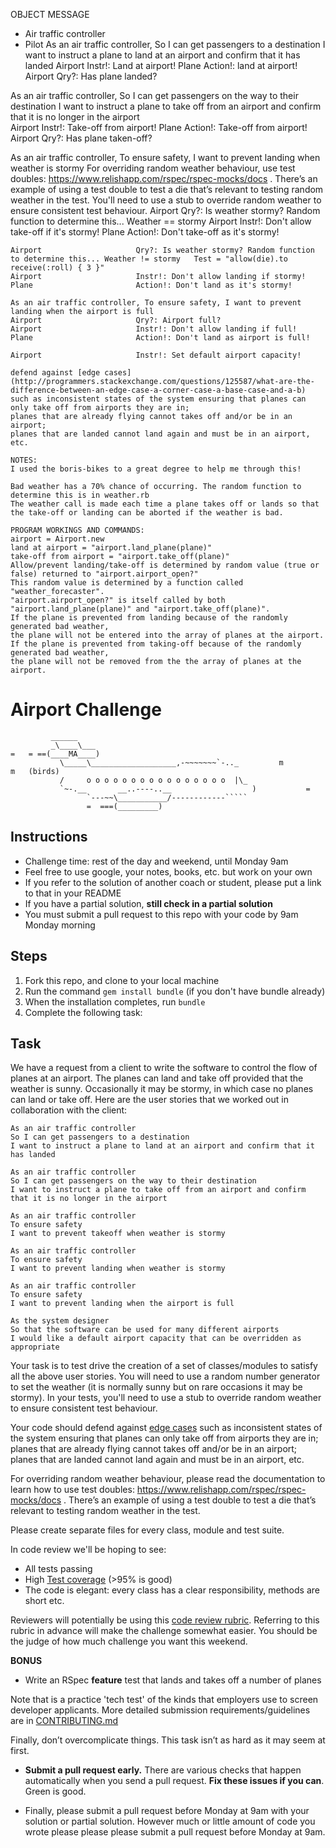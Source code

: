 
OBJECT	                    MESSAGE
+ Air traffic controller
+ Pilot
As an air traffic controller, So I can get passengers to a destination 
I want to instruct a plane to land at an airport and confirm that it has landed
Airport	                    Instr!: Land at airport!
Plane                       Action!: land at airport!
Airport	                    Qry?: Has plane landed?

As an air traffic controller, So I can get passengers on the way to their destination 
I want to instruct a plane to take off from an airport and confirm that it is no longer in the airport	
Airport 	                Instr!: Take-off from airport!
Plane                       Action!: Take-off from airport!
Airport	                    Qry?: Has plane taken-off?

As an air traffic controller, To ensure safety, I want to prevent landing when weather is stormy
For overriding random weather behaviour, use test doubles: https://www.relishapp.com/rspec/rspec-mocks/docs . There’s an example of using a test double to test a die that’s relevant to testing random weather in the test.
You'll need to use a stub to override random weather to ensure consistent test behaviour.
Airport	                    Qry?: Is weather stormy? Random function to determine this... Weather == stormy
Airport	                    Instr!: Don't allow take-off if it's stormy!
Plane                       Action!: Don't take-off as it's stormy!
~~~
Airport	                    Qry?: Is weather stormy? Random function to determine this... Weather != stormy   Test = "allow(die).to receive(:roll) { 3 }"
Airport	                    Instr!: Don't allow landing if stormy!
Plane	                    Action!: Don't land as it's stormy!

As an air traffic controller, To ensure safety, I want to prevent landing when the airport is full 	
Airport	                    Qry?: Airport full?
Airport	                    Instr!: Don't allow landing if full!
Plane                       Action!: Don't land as airport is full!
	
Airport	                    Instr!: Set default airport capacity!

defend against [edge cases](http://programmers.stackexchange.com/questions/125587/what-are-the-difference-between-an-edge-case-a-corner-case-a-base-case-and-a-b) 
such as inconsistent states of the system ensuring that planes can only take off from airports they are in; 
planes that are already flying cannot takes off and/or be in an airport; 
planes that are landed cannot land again and must be in an airport, etc.

NOTES:
I used the boris-bikes to a great degree to help me through this!

Bad weather has a 70% chance of occurring. The random function to determine this is in weather.rb
The weather call is made each time a plane takes off or lands so that 
the take-off or landing can be aborted if the weather is bad.

PROGRAM WORKINGS AND COMMANDS:
airport = Airport.new
land at airport = "airport.land_plane(plane)"
take-off from airport = "airport.take_off(plane)"
Allow/prevent landing/take-off is determined by random value (true or false) returned to "airport.airport_open?"
This random value is determined by a function called "weather_forecaster".
"airport.airport_open?" is itself called by both "airport.land_plane(plane)" and "airport.take_off(plane)".
If the plane is prevented from landing because of the randomly generated bad weather, 
the plane will not be entered into the array of planes at the airport.
If the plane is prevented from taking-off because of the randomly generated bad weather, 
the plane will not be removed from the the array of planes at the airport.
~~~~~~~~~~~~~~~~~~~~~~~~~~~~~~~~~~~~~~~~~~~~~~~~~~~~~~~~~~~~~~~~~~~~~~~~~~~~~~~~~~~~~~~~~~~~~~~~~~~~~~~~~~~~~~~~~

Airport Challenge
=================

```
         ______
         _\____\___
=   = ==(____MA____)
           \_____\___________________,-~~~~~~~`-.._         m          m   (birds)
           /     o o o o o o o o o o o o o o o o  |\_
           `~-.__       __..----..__                  )           =
                 `---~~\___________/------------`````
                 =  ===(_________)

```

Instructions
---------

* Challenge time: rest of the day and weekend, until Monday 9am
* Feel free to use google, your notes, books, etc. but work on your own
* If you refer to the solution of another coach or student, please put a link to that in your README
* If you have a partial solution, **still check in a partial solution**
* You must submit a pull request to this repo with your code by 9am Monday morning

Steps
-------

1. Fork this repo, and clone to your local machine
2. Run the command `gem install bundle` (if you don't have bundle already)
3. When the installation completes, run `bundle`
4. Complete the following task:

Task
-----

We have a request from a client to write the software to control the flow of planes at an airport. The planes can land and take off provided that the weather is sunny. Occasionally it may be stormy, in which case no planes can land or take off.  Here are the user stories that we worked out in collaboration with the client:

```
As an air traffic controller 
So I can get passengers to a destination 
I want to instruct a plane to land at an airport and confirm that it has landed 

As an air traffic controller 
So I can get passengers on the way to their destination 
I want to instruct a plane to take off from an airport and confirm that it is no longer in the airport

As an air traffic controller 
To ensure safety 
I want to prevent takeoff when weather is stormy 

As an air traffic controller 
To ensure safety 
I want to prevent landing when weather is stormy 

As an air traffic controller 
To ensure safety 
I want to prevent landing when the airport is full 

As the system designer
So that the software can be used for many different airports
I would like a default airport capacity that can be overridden as appropriate
```

Your task is to test drive the creation of a set of classes/modules to satisfy all the above user stories. You will need to use a random number generator to set the weather (it is normally sunny but on rare occasions it may be stormy). In your tests, you'll need to use a stub to override random weather to ensure consistent test behaviour.

Your code should defend against [edge cases](http://programmers.stackexchange.com/questions/125587/what-are-the-difference-between-an-edge-case-a-corner-case-a-base-case-and-a-b) such as inconsistent states of the system ensuring that planes can only take off from airports they are in; planes that are already flying cannot takes off and/or be in an airport; planes that are landed cannot land again and must be in an airport, etc.

For overriding random weather behaviour, please read the documentation to learn how to use test doubles: https://www.relishapp.com/rspec/rspec-mocks/docs . There’s an example of using a test double to test a die that’s relevant to testing random weather in the test.

Please create separate files for every class, module and test suite.

In code review we'll be hoping to see:

* All tests passing
* High [Test coverage](https://github.com/makersacademy/course/blob/master/pills/test_coverage.md) (>95% is good)
* The code is elegant: every class has a clear responsibility, methods are short etc. 

Reviewers will potentially be using this [code review rubric](docs/review.md).  Referring to this rubric in advance will make the challenge somewhat easier.  You should be the judge of how much challenge you want this weekend.

**BONUS**

* Write an RSpec **feature** test that lands and takes off a number of planes

Note that is a practice 'tech test' of the kinds that employers use to screen developer applicants.  More detailed submission requirements/guidelines are in [CONTRIBUTING.md](CONTRIBUTING.md)

Finally, don’t overcomplicate things. This task isn’t as hard as it may seem at first.

* **Submit a pull request early.**  There are various checks that happen automatically when you send a pull request.  **Fix these issues if you can**.  Green is good.

* Finally, please submit a pull request before Monday at 9am with your solution or partial solution.  However much or little amount of code you wrote please please please submit a pull request before Monday at 9am.
